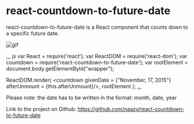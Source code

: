 # react-countdown-to-future-date

react-countdown-to-future-date is a React component that counts down to a specific future date.

![gif]("https://cloud.githubusercontent.com/assets/11833296/11092334/8549e41c-887a-11e5-9d71-0295ee1807c3.gif")

,,, js
var React       = require('react');
var ReactDOM    = require('react-dom');
var countdown  = require('react-countdown-to-future-date');
var rootElement = document.body.getElementById("wrapper");

ReactDOM.render(
  <countdown givenDate = {"November, 17, 2015"}  afterUnmount = {this.afterUnmount}/>,
  rootElement
);
,,,

Please note: the date has to be written in the format: month, date, year

Link to the project on Github: https://github.com/naazy/react-countdown-to-future-date 
